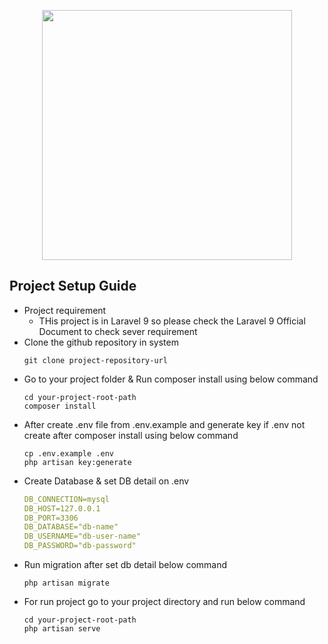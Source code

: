<p align="center"><a href="https://laravel.com" target="_blank"><img src="https://raw.githubusercontent.com/laravel/art/master/logo-lockup/5%20SVG/2%20CMYK/1%20Full%20Color/laravel-logolockup-cmyk-red.svg" width="400"></a></p>

## Project Setup Guide

* Project requirement 
    - THis project is in Laravel 9 so please check the Laravel 9 Official Document to check sever requirement    
* Clone the github repository in system
    ```shell script
    git clone project-repository-url
    ``` 
* Go to your project folder & Run composer install using below command
    ```shell script
    cd your-project-root-path
    composer install
    ``` 
* After create .env file from .env.example and generate key if .env not create after composer install using below command
    ```shell script
    cp .env.example .env
    php artisan key:generate
    ```
* Create Database & set DB detail on .env 
     ```yaml
    DB_CONNECTION=mysql
    DB_HOST=127.0.0.1
    DB_PORT=3306
    DB_DATABASE="db-name"
    DB_USERNAME="db-user-name"
    DB_PASSWORD="db-password"
    ```
* Run migration after set db detail below command
    ```shell script
    php artisan migrate
    ```
* For run project go to your project directory and run below command
    ```shell script
    cd your-project-root-path
    php artisan serve
    ```
  
